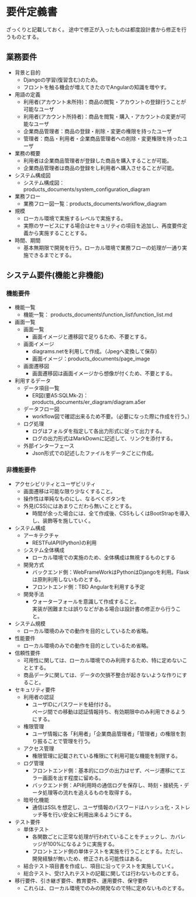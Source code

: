 # 要件定義書
ざっくりと記載しておく。
途中で修正が入ったものは都度設計書から修正を行うものとする。

## 業務要件
* 背景と目的  
  * Djangoの学習(復習含む)のため。
  * フロントを触る機会が増えてきたのでAngularの知識を増やす。
* 用語の定義
  * 利用者(アカウント未所持)：商品の閲覧・アカウントの登録行うことが可能なユーザ
  * 利用者(アカウント所持者)：商品を閲覧・購入・アカウントの変更が可能なユーザ
  * 企業商品管理者：商品の登録・削除・変更の権限を持ったユーザ
  * 管理者：商品・利用者・企業商品管理者への削除・変更権限を持ったユーザ
* 業務の概要
  * 利用者は企業商品管理者が登録した商品を購入することが可能。
  * 企業商品管理者は商品の登録をし利用者へ購入させることが可能。
* システム構成図
  * システム構成図：products_documents/system_configuration_diagram
* 業務フロー
  * 業務フロー図一覧：products_documents/workflow_diagram
* 規模
  * ローカル環境で実施するレベルで実施する。
  * 実際のサービスにする場合はセキュリティの項目を追加し、再度要件定義から実施することとする。
* 時間、期間
  * 基本無期限で開発を行う。ローカル環境で業務フローの処理が一通り実施できるまでとする。

## システム要件(機能と非機能)
### 機能要件
* 機能一覧
  * 機能一覧： products_documents\function_list\function_list.md
* 画面一覧
  * 画面一覧
    * 画面イメージと遷移図で足りるため、不要とする。
  * 画面イメージ
    * diagrams.netを利用して作成。（Jpegへ変換して保存）
    * 画面イメージ：products_documents/page_image
  * 画面遷移図
    * 画面遷移図は画面イメージから想像が付くため、不要とする。
* 利用するデータ
  * データ項目一覧
    * ER図(要A5:SQLMk-2)：products_documents/er_diagram/diagram.a5er
  * データフロー図
    * workflow図で確認出来るため不要。（必要になった際に作成を行う。）
  * ログ処理
    * ログはフォルダを指定して各出力形式に従って出力する。
    * ログの出力形式はMarkDownに記述して、リンクを添付する。
  * 外部インターフェース
    * Json形式での記述したファイルをデータごとに作成。

### 非機能要件
* アクセシビリティとユーザビリティ
  * 画面遷移は可能な限り少なくすること。
  * 操作性は単純なものにし、なるべくボタンを
  * 外見(CSS)にはあまりこだわら無いこととする。
    * 時間が余った場合には、全て作成後、CSSもしくはBootStrapを導入し、装飾等を施していく。
* システム構成
  * アーキテクチャ
    * RESTFulAPI(Python)の利用
  * システム全体構成
    * ローカル環境での実施のため、全体構成は無視するものとする
  * 開発方式
    * バックエンド側：WebFrameWorkはPythonはDjangoを利用。Flaskは原則利用しないものとする。
    * フロントエンド側：TBD Angularを利用する予定
  * 開発手法
    * ウォーターフォールを意識して作成すること。  
    実装が困難または誤りなどがある場合は設計書の修正から行うこと。
* システム規模
  * ローカル環境のみでの動作を目的としているため省略。
* 性能要件
  * ローカル環境のみでの動作を目的としているため省略。
* 信頼性要件
  * 可用性に関しては、ローカル環境でのみ利用するため、特に定めないこととする。
  * 商品データに関しては、データの欠損不整合が起きないような作りにすること。
* セキュリティ要件
  * 利用者の認証
    * ユーザIDにパスワードを紐付ける。  
    ページ間での移動は認証情報持ち、有効期限中のみ利用できるようにする。
  * 権限管理
    * ユーザ情報に各「利用者」「企業商品管理者」「管理者」の権限を割り振ることで管理を行う。
  * アクセス管理
    * 権限管理に記載されている権限にて利用可能な機能を制限する。
  * ログ管理
    * フロントエンド側：基本的にログの出力はせず、ページ遷移にてエラー画面を出す程度に留める。
    * バックエンド側：API利用時の通信ログを保存し、時刻・接続先・データ処理等の流れを追えるものを取得する。
  * 暗号化機能
    * 通信はSSLを想定し、ユーザ情報のパスワードはハッシュ化・ストレッチ等を行い安全に利用出来るようにする。
* テスト要件
  * 単体テスト
    * 各関数ごとに正常な処理が行われていることをチェックし、カバレッジが100%になるように実施する。
    * フロントエンド側の単体テストを実施を行うこととする。ただし、開発経験が無いため、修正される可能性はある。
  * 結合テスト項目書を作成し、項目に沿ってテストを実施していく。
  * 総合テスト、受け入れテストの記載に関しては行わないものとする。
* 移行要件、引き継ぎ要件、教育要件、運用要件、保守要件
  * これらは、ローカル環境でのみの開発なので特に定めないものとする。






